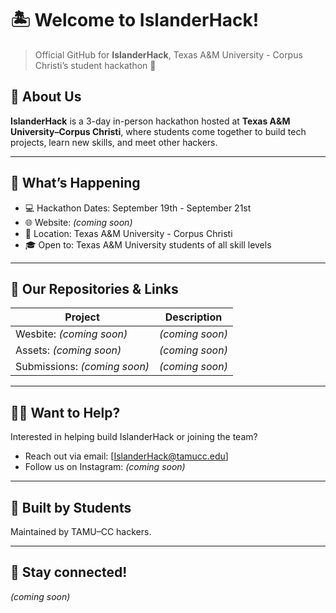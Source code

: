 # 🏝️ Welcome to IslanderHack!

> Official GitHub for **IslanderHack**, Texas A&M University - Corpus Christi’s  student hackathon 🌊

## 🧠 About Us
**IslanderHack** is a 3-day in-person hackathon hosted at **Texas A&M University–Corpus Christi**, where students come together to build tech projects, learn new skills, and meet other hackers.

---

## 🌴 What’s Happening
- 💻 Hackathon Dates: September 19th - September 21st
- 🌐 Website: *(coming soon)*
- 📍 Location: Texas A&M University - Corpus Christi
- 🎓 Open to: Texas A&M University students of all skill levels

---

## 🔧 Our Repositories & Links
| Project | Description |
|--------|-------------|
| Wesbite: *(coming soon)* | *(coming soon)*
| Assets: *(coming soon)* | *(coming soon)*
| Submissions: *(coming soon)* | *(coming soon)*

---

## 🧑‍💻 Want to Help?
Interested in helping build IslanderHack or joining the team?
- Reach out via email: [IslanderHack@tamucc.edu]
- Follow us on Instagram: *(coming soon)*

---

## 🦀 Built by Students
Maintained by TAMU–CC hackers. 

---

## 🌊 Stay connected!
*(coming soon)*
